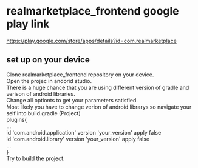 # realmarketplace_frontend google play link
https://play.google.com/store/apps/details?id=com.realmarketplace

## set up on your device
Clone realmarketplace_frontend repository on your device.<br />
Open the projec in andorid studio. <br />
There is a huge chance that you are using different version of gradle and verison of android libraries.<br />
Change all optionts to get your parameters satisfied.<br />
Most likely you have to change verion of android librarys so navigate your self into build.gradle (Project)<br />
plugins{<br />
...<br />
    id 'com.android.application' version 'your_version' apply false<br />
    id 'com.android.library' version 'your_version' apply false<br />
...<br />
}<br />
Try to build the project.
